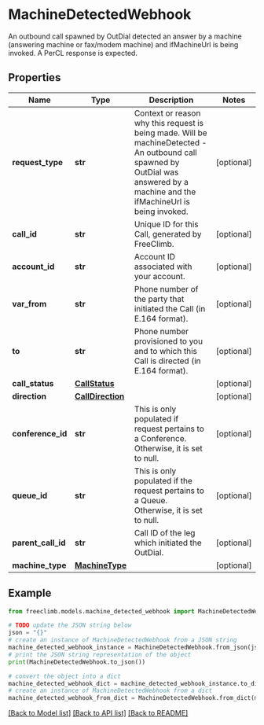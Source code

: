# MachineDetectedWebhook

An outbound call spawned by OutDial detected an answer by a machine (answering machine or fax/modem machine) and ifMachineUrl is being invoked. A PerCL response is expected.

## Properties

Name | Type | Description | Notes
------------ | ------------- | ------------- | -------------
**request_type** | **str** | Context or reason why this request is being made. Will be machineDetected - An outbound call spawned by OutDial was answered by a machine and the ifMachineUrl is being invoked. | [optional] 
**call_id** | **str** | Unique ID for this Call, generated by FreeClimb. | [optional] 
**account_id** | **str** | Account ID associated with your account. | [optional] 
**var_from** | **str** | Phone number of the party that initiated the Call (in E.164 format). | [optional] 
**to** | **str** | Phone number provisioned to you and to which this Call is directed (in E.164 format). | [optional] 
**call_status** | [**CallStatus**](CallStatus.md) |  | [optional] 
**direction** | [**CallDirection**](CallDirection.md) |  | [optional] 
**conference_id** | **str** | This is only populated if request pertains to a Conference. Otherwise, it is set to null. | [optional] 
**queue_id** | **str** | This is only populated if the request pertains to a Queue. Otherwise, it is set to null. | [optional] 
**parent_call_id** | **str** | Call ID of the leg which initiated the OutDial. | [optional] 
**machine_type** | [**MachineType**](MachineType.md) |  | [optional] 

## Example

```python
from freeclimb.models.machine_detected_webhook import MachineDetectedWebhook

# TODO update the JSON string below
json = "{}"
# create an instance of MachineDetectedWebhook from a JSON string
machine_detected_webhook_instance = MachineDetectedWebhook.from_json(json)
# print the JSON string representation of the object
print(MachineDetectedWebhook.to_json())

# convert the object into a dict
machine_detected_webhook_dict = machine_detected_webhook_instance.to_dict()
# create an instance of MachineDetectedWebhook from a dict
machine_detected_webhook_from_dict = MachineDetectedWebhook.from_dict(machine_detected_webhook_dict)
```
[[Back to Model list]](../README.md#documentation-for-models) [[Back to API list]](../README.md#documentation-for-api-endpoints) [[Back to README]](../README.md)


